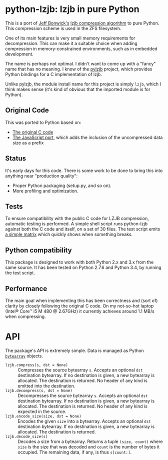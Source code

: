 python-lzjb: lzjb in pure Python
================================
This is a port of [Jeff Bonwick's](http://en.wikipedia.org/wiki/Jeff_Bonwick) [lzjb compression algorithm](http://en.wikipedia.org/wiki/LZJB) to pure Python.
This compression scheme is used in the ZFS filesystem.

One of its main features is very small memory requirements for decompression.
This can make it a suitable choice when adding compression in memory-constrained environments, such as in embedded development.

The name is perhaps not optimal.
I didn't want to come up with a "fancy" name that has no meaning.
I know of the [pylzjb](https://code.google.com/p/pylzjb/) project, which provides Python bindings for a C implementation of lzjb.

Unlike pylzjb, the module install name for this project is simply `lzjb`, which I think makes sense (it's kind of obvious that the imported module is for Python).


Original Code
-------------
This was ported to Python based on:

- [The original C code](http://web.archive.org/web/20100807223517/http://cvs.opensolaris.org/source/xref/onnv/onnv-gate/usr/src/uts/common/fs/zfs/lzjb.c)
- [The JavaScript port](https://code.google.com/p/jslzjb/source/browse/trunk/Iuppiter.js), which adds the inclusion of the uncompressed data size as a prefix


Status
------
It's early days for this code.
There is some work to be done to bring this into anything near "production quality":

- Proper Python packaging (setup.py, and so on).
- More profiling and optimization.


Tests
-----
To ensure compatibility with the public C code for LZJB compression, automatic testing is performed.
A simple shell script runs python-lzjb against both the C code and itself, on a set of 30 files.
The test script emits [a simple matrix](https://github.com/unwind/python-lzjb/blob/master/test/test-results.txt) which quickly shows when something breaks.


Python compatibility
--------------------
This package is designed to work with both Python 2.x and 3.x from the same source.
It has been tested on Python 2.7.6 and Python 3.4, by running the test script.


Performance
-----------
The main goal when implementing this has been correctness and (sort of) clarity by closely following the original C code.
On my not-so-hot laptop (Intel® Core™ i5 M 480 @ 2.67GHz) it currently achieves around 1.1 MB/s when compressing.


API
===
The package's API is extremely simple.
Data is managed as Python [`bytearray`](https://docs.python.org/2.7/library/functions.html#bytearray) objects.

<dl>
<dt><code>lzjb.compress(s, dst = None)</code></dt>
<dd>
Compresses the source bytearray <code>s</code>.
Accepts an optional <code>dst</code> destination bytearray.
If no destination is given, a new bytearray is allocated.
The destination is returned.
No header of any kind is emitted into the destination.
</dd>

<dt><code>lzjb.decompress(s, dst = None)</code></dt>
<dd>
Decompresses the source bytearray <code>s</code>.
Accepts an optional <code>dst</code> destination bytearray.
If no destination is given, a new bytearray is allocated.
The destination is returned.
No header of any kind is expected in the source.
</dd>

<dt><code>lzjb.encode_size(size, dst = None)</code></dt>
<dd>
Encodes the given <code>size</code> into a bytearray.
Accepts an optional <code>dst</code> destination bytearray.
If no destination is given, a new bytearray is allocated.
The destination is returned.
</dd>

<dt><code>lzjb.decode_size(s)</code></dt>
<dd>
Decodes a size from a bytearray.
Returns a tuple <code>(size, count)</code> where <code>size</code> is the size that was decoded and <code>count</code> is the number of bytes it occupied.
The remaining data, if any, is thus <code>s[count:]</code>.
</dd>

</dl>
